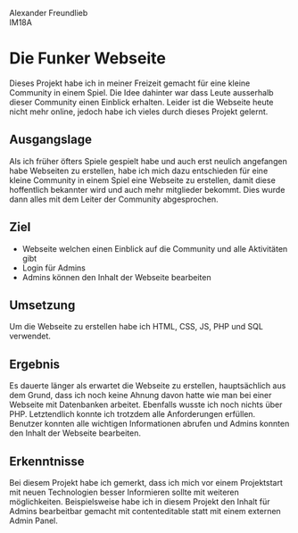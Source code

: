 Alexander Freundlieb<br>
IM18A


# Die Funker Webseite

Dieses Projekt habe ich in meiner Freizeit gemacht für eine kleine Community in einem Spiel. Die Idee dahinter war dass Leute ausserhalb dieser Community einen Einblick erhalten. Leider ist die Webseite heute nicht mehr online, jedoch habe ich vieles durch dieses Projekt gelernt.

## Ausgangslage

Als ich früher öfters Spiele gespielt habe und auch erst neulich angefangen habe Webseiten zu erstellen, habe ich mich dazu entschieden für eine kleine Community in einem Spiel eine Webseite zu erstellen, damit diese hoffentlich bekannter wird und auch mehr mitglieder bekommt. Dies wurde dann alles mit dem Leiter der Community abgesprochen.

## Ziel

* Webseite welchen einen Einblick auf die Community und alle Aktivitäten gibt
* Login für Admins
* Admins können den Inhalt der Webseite bearbeiten

## Umsetzung

Um die Webseite zu erstellen habe ich HTML, CSS, JS, PHP und SQL verwendet.

## Ergebnis

Es dauerte länger als erwartet die Webseite zu erstellen, hauptsächlich aus dem Grund, dass ich noch keine Ahnung davon hatte wie man bei einer Webseite mit Datenbanken arbeitet. Ebenfalls wusste ich noch nichts über PHP. Letztendlich konnte ich trotzdem alle Anforderungen erfüllen. Benutzer konnten alle wichtigen Informationen abrufen und Admins konnten den Inhalt der Webseite bearbeiten.

## Erkenntnisse

Bei diesem Projekt habe ich gemerkt, dass ich mich vor einem Projektstart mit neuen Technologien besser Informieren sollte mit weiteren möglichkeiten. Beispielsweise habe ich in diesem Projekt den Inhalt für Admins bearbeitbar gemacht mit contenteditable statt mit einem externen Admin Panel.
